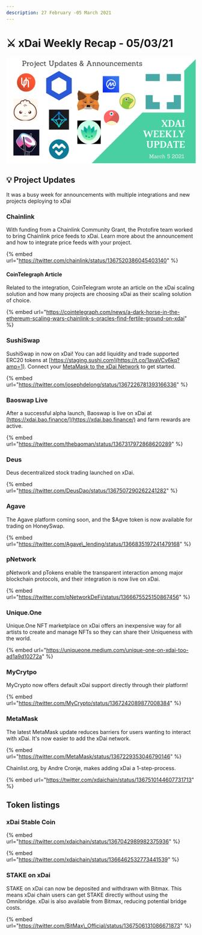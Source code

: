 ```yaml
---
description: 27 February -05 March 2021
---
```


# ⚔️ xDai Weekly Recap - 05/03/21

![](../../../../.gitbook/assets/green-and-black-modern-sales-marketing-presentation%20%2835%29.png)

## ​​💡 Project Updates <a id="project-updates"></a>

It was a busy week for announcements with multiple integrations and new projects deploying to xDai‌

### Chainlink  <a id="colony-soft-launch"></a>

‌With funding from a Chainlink Community Grant, the Protofire team worked to bring Chainlink price feeds to xDai. Learn more about the announcement and how to integrate price feeds with your project.

{% embed url="https://twitter.com/chainlink/status/1367520386045403140" %}

#### CoinTelegraph Article

Related to the integration, CoinTelegram wrote an article on the xDai scaling solution and how many projects are choosing xDai as their scaling solution of choice.

{% embed url="https://cointelegraph.com/news/a-dark-horse-in-the-ethereum-scaling-wars-chainlink-s-oracles-find-fertile-ground-on-xdai‌" %}

### SushiSwap <a id="baoswap-alpha"></a>

SushiSwap in now on xDai! You can add liquidity and trade supported ERC20 tokens at [https://staging.sushi.com](https://t.co/1avaVCv6kq?amp=1). Connect your [MetaMask to the xDai Network](../../../../for-users/wallets/metamask/metamask-setup.md) to get started.

{% embed url="https://twitter.com/josephdelong/status/1367226781393166336" %}

### Baoswap Live <a id="baoswap-alpha"></a>

After a successful alpha launch, Baoswap is live on xDai at [https://xdai.bao.finance/](https://xdai.bao.finance/) and farm rewards are active.

{% embed url="https://twitter.com/thebaoman/status/1367317972868620289‌" %}

### Deus <a id="origin-trail-staking"></a>

Deus decentralized stock trading launched on xDai.

{% embed url="https://twitter.com/DeusDao/status/1367507290262241282" %}

### Agave <a id="origin-trail-staking"></a>

The Agave platform coming soon, and the $Agve token is now available for trading on HoneySwap.

{% embed url="https://twitter.com/Agave\_lending/status/1366835197241479168" %}

### pNetwork <a id="unicrypt-lockers-and-token-launchpad"></a>

pNetwork and pTokens enable the transparent interaction among major blockchain protocols, and their integration is now live on xDai.

{% embed url="https://twitter.com/pNetworkDeFi/status/1366675525150867456" %}

### Unique.One

Unique.One NFT marketplace on xDai offers an inexpensive way for all artists to create and manage NFTs so they can share their Uniqueness with the world. 

{% embed url="https://uniqueone.medium.com/unique-one-on-xdai-too-ad1a9d10272a" %}

### MyCrytpo

MyCrypto now offers default xDai support directly through their platform!

{% embed url="https://twitter.com/MyCrypto/status/1367242089877008384" %}

### MetaMask

The latest MetaMask update reduces barriers for users wanting to interact with xDai. It's now easier to add the xDai network. 

{% embed url="https://twitter.com/MetaMask/status/1367229353046790146" %}

Chainlist.org, by Andre Cronje, makes adding xDai a 1-step-process.

{% embed url="https://twitter.com/xdaichain/status/1367510144607731713" %}

## Token listings

### xDai Stable Coin

{% embed url="https://twitter.com/xdaichain/status/1367042989982375936" %}

{% embed url="https://twitter.com/xdaichain/status/1366462532773441539" %}

### STAKE on xDai

STAKE on xDai can now be deposited and withdrawn with Bitmax. This means xDai chain users can get STAKE directly without using the Omnibridge. xDai is also available from Bitmax, reducing potential bridge costs.

{% embed url="https://twitter.com/BitMax\_Official/status/1367506131086671873" %}

‌

###  <a id="omen-xdai-airdrop"></a>

‌

‌

### ‌ <a id="unifty-bridge"></a>

###  <a id="nifty-chess"></a>

​  


